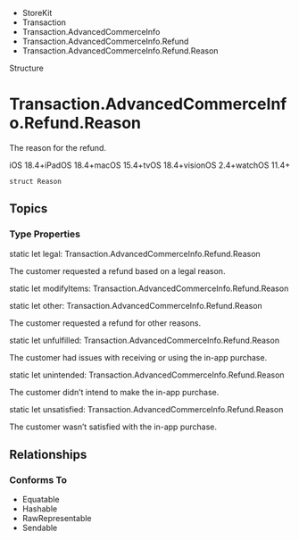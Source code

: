 

- StoreKit
- Transaction
- Transaction.AdvancedCommerceInfo
- Transaction.AdvancedCommerceInfo.Refund
-  Transaction.AdvancedCommerceInfo.Refund.Reason 

Structure

# Transaction.AdvancedCommerceInfo.Refund.Reason

The reason for the refund.

iOS 18.4+iPadOS 18.4+macOS 15.4+tvOS 18.4+visionOS 2.4+watchOS 11.4+

``` source
struct Reason
```

## Topics

### Type Properties

static let legal: Transaction.AdvancedCommerceInfo.Refund.Reason

The customer requested a refund based on a legal reason.

static let modifyItems: Transaction.AdvancedCommerceInfo.Refund.Reason

static let other: Transaction.AdvancedCommerceInfo.Refund.Reason

The customer requested a refund for other reasons.

static let unfulfilled: Transaction.AdvancedCommerceInfo.Refund.Reason

The customer had issues with receiving or using the in-app purchase.

static let unintended: Transaction.AdvancedCommerceInfo.Refund.Reason

The customer didn’t intend to make the in-app purchase.

static let unsatisfied: Transaction.AdvancedCommerceInfo.Refund.Reason

The customer wasn’t satisfied with the in-app purchase.

## Relationships

### Conforms To

- Equatable
- Hashable
- RawRepresentable
- Sendable

